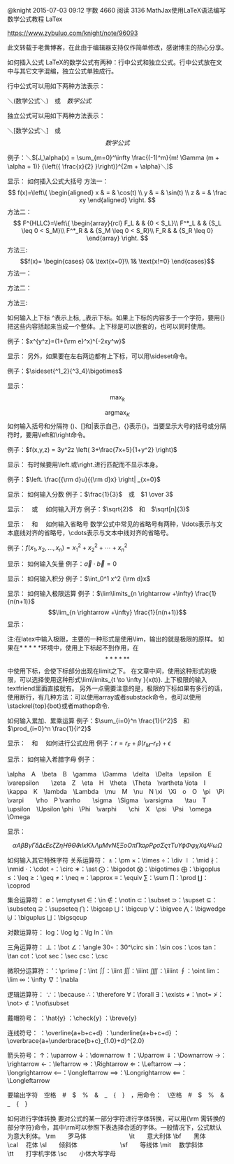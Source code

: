 @knight 2015-07-03 09:12 字数 4660 阅读 3136
MathJax使用LaTeX语法编写数学公式教程
LaTex

https://www.zybuluo.com/knight/note/96093

此文转载于老黄博客，在此由于编辑器支持仅作简单修改，感谢博主的热心分享。

如何插入公式
LaTeX的数学公式有两种：行中公式和独立公式。行中公式放在文中与其它文字混编，独立公式单独成行。

行中公式可以用如下两种方法表示：

＼(数学公式＼)　或　$数学公式$

独立公式可以用如下两种方法表示：

＼[数学公式＼]　或　$$数学公式$$

例子：＼$[J_\alpha(x) = \sum_{m=0}^\infty \frac{(-1)^m}{m! \Gamma (m + \alpha + 1)} {\left({ \frac{x}{2} }\right)}^{2m + \alpha}＼]$

显示：
如何插入公式大括号
方法一：
$$ f(x)=\left\{
\begin{aligned}
x & = & \cos(t) \\
y & = & \sin(t) \\
z & = & \frac xy
\end{aligned}
\right.
$$
方法二：
$$ F^{HLLC}=\left\{
\begin{array}{rcl}
F_L       &      & {0      <      S_L}\\
F^*_L     &      & {S_L \leq 0 < S_M}\\
F^*_R     &      & {S_M \leq 0 < S_R}\\
F_R       &      & {S_R \leq 0}
\end{array} \right. $$
方法三:
$$f(x)=
\begin{cases}
0& \text{x=0}\\
1& \text{x!=0}
\end{cases}$$
方法一：


方法二：


方法三:


如何输入上下标
^表示上标, _表示下标。如果上下标的内容多于一个字符，要用{}把这些内容括起来当成一个整体。上下标是可以嵌套的，也可以同时使用。

例子：$x^{y^z}=(1+{\rm e}^x)^{-2xy^w}$

显示：
另外，如果要在左右两边都有上下标，可以用\sideset命令。

例子：$\sideset{^1_2}{^3_4}\bigotimes$

显示：
$$\max_{k}$$


$$\mathop{argmax}_{K}$$
如何输入括号和分隔符
()、[]和|表示自己，{}表示{}。当要显示大号的括号或分隔符时，要用\left和\right命令。

例子：$f(x,y,z) = 3y^2z \left( 3+\frac{7x+5}{1+y^2} \right)$

显示：
有时候要用\left.或\right.进行匹配而不显示本身。

例子：$\left. \frac{{\rm d}u}{{\rm d}x} \right| _{x=0}$

显示：
如何输入分数
例子：$\frac{1}{3}$　或　$1 \over 3$

显示：　或　
如何输入开方
例子：$\sqrt{2}$　和　$\sqrt[n]{3}$

显示：　和　
如何输入省略号
数学公式中常见的省略号有两种，\ldots表示与文本底线对齐的省略号，\cdots表示与文本中线对齐的省略号。

例子：$f(x_1,x_2,\ldots,x_n) = x_1^2 + x_2^2 + \cdots + x_n^2$

显示：
如何输入矢量
例子：$\vec{a} \cdot \vec{b}=0$

显示：
如何输入积分
例子：$\int_0^1 x^2 {\rm d}x$

显示：
如何输入极限运算
例子：$\lim\limits_{n \rightarrow +\infty} \frac{1}{n(n+1)}$ 
$$\lim_{n \rightarrow +\infty} \frac{1}{n(n+1)}$$ 
显示： 

注:在latex中输入极限，主要的一种形式是使用\lim，输出的就是极限的原样。 
如果在$*****$环境中，使用上下标起不到作用，在$$******$$中使用下标，会使下标部分出现在limit之下。 
在文章中间，使用这种形式的极限，可以选择使用这种形式\lim\limits_{t \to \infty }{x(t)}. 
上下极限的输入textfriend里面直接就有。 
另外一点需要注意的是，极限的下标如果有多行的话，使用断行，有几种方法：可以使用array或者substack命令，也可以使用\stackrel{top}{bot}或者mathop命令.

如何输入累加、累乘运算
例子：$\sum_{i=0}^n \frac{1}{i^2}$　和　$\prod_{i=0}^n \frac{1}{i^2}$

显示：　和　
如何进行公式应用
例子：$r = r_F+ \beta(r_M – r_F) + \epsilon$

显示： 
如何输入希腊字母
例子：

\alpha　A　\beta　B　\gamma　\Gamma　\delta　\Delta　\epsilon　E 
\varepsilon　　\zeta　Z　\eta　H　\theta　\Theta　\vartheta 
\iota　I　\kappa　K　\lambda　\Lambda　\mu　M　\nu　N 
\xi　\Xi　o　O　\pi　\Pi　\varpi　　\rho　P 
\varrho　　\sigma　\Sigma　\varsigma　　\tau　T　\upsilon　\Upsilon 
\phi　\Phi　\varphi　　\chi　X　\psi　\Psi　\omega　\Omega

显示： 

$$
\alpha　A　\beta　B　\gamma　\Gamma　\delta　\Delta　\epsilon　E 
\varepsilon　　\zeta　Z　\eta　H　\theta　\Theta　\vartheta 
\iota　I　\kappa　K　\lambda　\Lambda　\mu　M　\nu　N 
\xi　\Xi　o　O　\pi　\Pi　\varpi　　\rho　P 
\varrho　　\sigma　\Sigma　\varsigma　　\tau　T　\upsilon　\Upsilon 
\phi　\Phi　\varphi　　\chi　X　\psi　\Psi　\omega　\Omega
$$


如何输入其它特殊字符
关系运算符：
±：\pm 
×：\times 
÷：\div 
∣：\mid 
∤：\nmid 
⋅：\cdot 
∘：\circ 
∗：\ast 
⨀：\bigodot 
⨂：\bigotimes 
⨁：\bigoplus 
≤：\leq 
≥：\geq 
≠：\neq 
≈：\approx 
≡：\equiv 
∑：\sum 
∏：\prod 
∐：\coprod

集合运算符：
∅：\emptyset 
∈：\in 
∉：\notin 
⊂：\subset 
⊃：\supset 
⊆：\subseteq 
⊇：\supseteq 
⋂：\bigcap 
⋃：\bigcup 
⋁：\bigvee 
⋀：\bigwedge 
⨄：\biguplus 
⨆：\bigsqcup

对数运算符：
log：\log 
lg：\lg 
ln：\ln

三角运算符：
⊥：\bot 
∠：\angle 
30∘：30^\circ 
sin：\sin 
cos：\cos 
tan：\tan 
cot：\cot 
sec：\sec 
csc：\csc

微积分运算符：
′：\prime 
∫：\int 
∬：\iint 
∭：\iiint 
⨌：\iiiint 
∮：\oint 
lim：\lim 
∞：\infty 
∇：\nabla

逻辑运算符：
∵：\because 
∴：\therefore 
∀：\forall 
∃：\exists 
≠：\not= 
≯：\not> 
⊄：\not\subset

戴帽符号：
：\hat{y} 
：\check{y} 
：\breve{y}

连线符号：
：\overline{a+b+c+d} 
：\underline{a+b+c+d} 
：\overbrace{a+\underbrace{b+c}_{1.0}+d}^{2.0}

箭头符号：
↑：\uparrow 
↓：\downarrow 
⇑：\Uparrow 
⇓：\Downarrow 
→：\rightarrow 
←：\leftarrow 
⇒：\Rightarrow 
⇐：\Leftarrow 
⟶：\longrightarrow 
⟵：\longleftarrow 
⟹：\Longrightarrow 
⟸：\Longleftarrow

要输出字符　空格　#　$　%　&　_　{　}　，用命令：　\空格　#　\$　\%　\&　_　{　}

如何进行字体转换
要对公式的某一部分字符进行字体转换，可以用{\rm 需转换的部分字符}命令，其中\rm可以参照下表选择合适的字体。一般情况下，公式默认为意大利体。 
\rm　　罗马体　　　　　　　\it　　意大利体 
\bf　　黑体　　　　　　　　\cal 　花体 
\sl　　倾斜体　　　　　　　\sf　　等线体 
\mit 　数学斜体　　　　　　\tt　　打字机字体 
\sc　　小体大写字母


